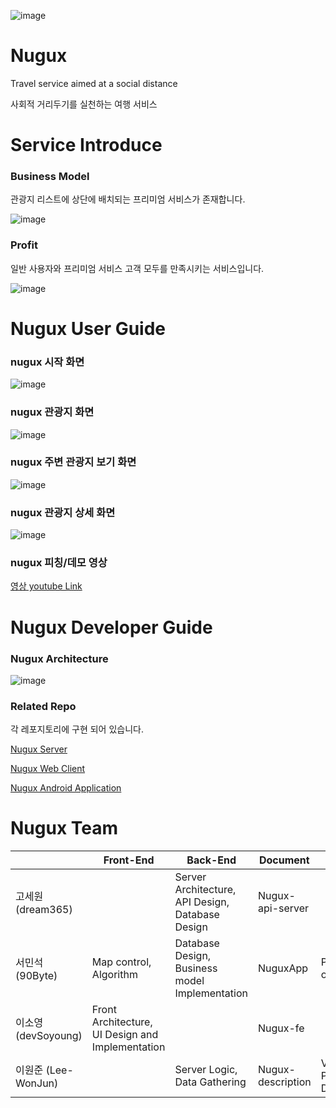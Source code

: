 ![image](https://user-images.githubusercontent.com/10369528/87797510-bcaecf80-c885-11ea-8ea2-b45babd3a7d1.png)


# Nugux
Travel service aimed at a social distance

사회적 거리두기를 실천하는 여행 서비스

# Service Introduce

### Business Model
관광지 리스트에 상단에 배치되는 프리미엄 서비스가 존재합니다.

![image](https://user-images.githubusercontent.com/10369528/87874795-bfd1c900-ca07-11ea-8fea-45ddc65d2392.png)

### Profit
일반 사용자와 프리미엄 서비스 고객 모두를 만족시키는 서비스입니다.

![image](https://user-images.githubusercontent.com/10369528/87875009-302d1a00-ca09-11ea-85fa-dc6c2d159af4.png)

# Nugux User Guide

### nugux 시작 화면

![image](https://user-images.githubusercontent.com/10369528/87872061-92c5ec00-c9f0-11ea-8268-367cb9eaaed3.png)


### nugux 관광지 화면

![image](https://user-images.githubusercontent.com/10369528/87872081-b6893200-c9f0-11ea-977c-bcc16331cb13.png)


### nugux 주변 관광지 보기 화면

![image](https://user-images.githubusercontent.com/10369528/87872097-c86ad500-c9f0-11ea-8bd1-3ea30b0b37cd.png)


### nugux 관광지 상세 화면

![image](https://user-images.githubusercontent.com/10369528/87872109-d6205a80-c9f0-11ea-9a3c-6000f5f13f2a.png)


### nugux 피칭/데모 영상
[영상 youtube Link](https://www.youtube.com/watch?v=6MMJzTab93k)



# Nugux Developer Guide

### Nugux Architecture 
![image](https://user-images.githubusercontent.com/10369528/87872144-21d30400-c9f1-11ea-8c05-2c3248e74e02.png)

### Related Repo
각 레포지토리에 구현 되어 있습니다.

[Nugux Server](https://github.com/Nugux/Nugux-api-server)

[Nugux Web Client](https://github.com/Nugux/Nugux-fe)

[Nugux Android Application](https://github.com/Nugux/NuguxApp)


# Nugux Team
|                     | Front-End                                        | Back-End                                         | Document          | etc                            |
|---------------------|--------------------------------------------------|--------------------------------------------------|-------------------|--------------------------------|
| 고세원 (dream365)   |                                                  | Server Architecture, API Design, Database Design | Nugux-api-server  |                                |
| 서민석 (90Byte)     | Map control, Algorithm                           | Database Design, Business model Implementation   | NuguxApp          | Provided his own server :)     |
| 이소영 (devSoyoung) | Front Architecture, UI Design and Implementation |                                                  | Nugux-fe          |                                |
| 이원준 (Lee-WonJun) |                                                  | Server Logic, Data Gathering                     | Nugux-description | Video and Presentation, Design |

